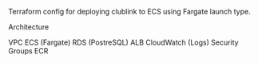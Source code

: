 Terraform config for deploying clublink to ECS using Fargate launch type.

Architecture

VPC
ECS (Fargate)
RDS (PostreSQL)
ALB
CloudWatch (Logs)
Security Groups
ECR
